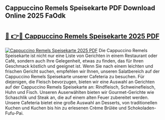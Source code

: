 ## Cappuccino Remels Speisekarte PDF Download Online 2025 FaOdk

# <h2><a href="http://gccoz1.nevu.top/?p=Cappuccino+Remels+Speisekarte">🔗 👉🔴 Cappuccino Remels Speisekarte 2025 PDF</a></h2>

[![Cappuccino Remels Speisekarte 2025 PDF](https://i.imgur.com/dBaPXMq.png)](http://gccoz1.nevu.top/?p=Cappuccino+Remels+Speisekarte)
Die Cappuccino Remels Speisekarte ist nicht nur eine Liste von Gerichten in einem Restaurant oder Café, sondern auch Ihre Gelegenheit, etwas zu finden, das für Ihren Geschmack köstlich und geeignet ist. Wenn Sie nach einem leichten und frischen Gericht suchen, empfehlen wir Ihnen, unseren Salatbereich auf der Cappuccino Remels Speisekarte unserer Cafeteria zu besuchen. Für diejenigen, die Fleisch bevorzugen, bieten wir eine Auswahl an Gerichten auf der Cappuccino Remels Speisekarte an: Rindfleisch, Schweinefleisch, Huhn und Fisch. Unseren Auserwählten bieten wir Gourmet-Gerichte wie Schaschlik und Steak an, die auf einem alten Feuer zubereitet werden. Unsere Cafeteria bietet eine große Auswahl an Desserts, von traditionellen Kuchen und Kuchen bis hin zu erlesenen Crème Brûlée und Schokoladen-Fufu-Pai.
